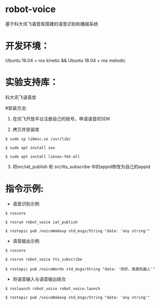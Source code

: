 # robot-voice
基于科大讯飞语音库搭建的语音识别和播报系统

# 开发环境：
Ubuntu 16.04 + ros kinetic &&  Ubuntu 18.04 + ros melodic

# 实验支持库：

科大讯飞语音库
  
#安装方法:

1. 在讯飞开放平台注册自己的账号，申请语音的SDK

2. 拷贝并安装库
```
$ sudo cp libmsc.so /usr/lib/

$ sudo apt install sox

$ sudo apt install libsox-fmt-all 
```
3. 将src/iat_publish 和 src/tts_subscribe 中的appid修改为自己的appid

# 指令示例:

- 语音识别示例
```
$ roscore

$ rosrun robot_voice iat_publish

$ rostopic pub /voiceWakeup std_msgs/String "data: 'any string'"
```
- 语音输出示例
```
$ roscore

$ rosrun robot_voice tts_subscribe

$ rostopic pub /voiceWords std_msgs/String "data: '你好，我是机器人'"
```
- 将语音输入与语音输出结合
```
$ roslaunch robot_voice robot_voice.launch
  
$ rostopic pub /voiceWakeup std_msgs/String "data: 'any string'"
```

